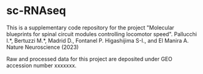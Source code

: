 # sc-RNAseq
This is a supplementary code repository for the project "Molecular blueprints for spinal circuit modules controlling locomotor speed". Pallucchi I.\*, Bertuzzi M.*, Madrid D., Fontanel P. Higashijima S-I., and El Manira A. Nature Neuroscience (2023)

Raw and processed data for this project are deposited under GEO accession number xxxxxxx.
